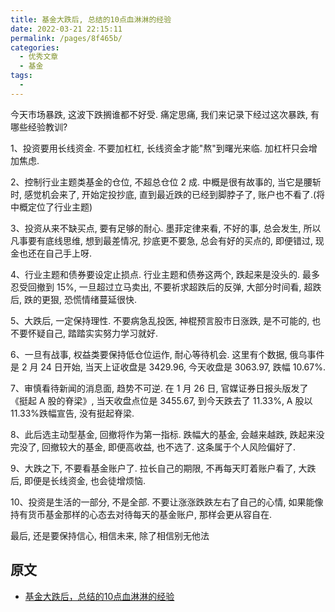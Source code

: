 ```yaml
---
title: 基金大跌后, 总结的10点血淋淋的经验
date: 2022-03-21 22:15:11
permalink: /pages/8f465b/
categories:
  - 优秀文章
  - 基金
tags:
  -
---
```


今天市场暴跌, 这波下跌搁谁都不好受. 痛定思痛, 我们来记录下经过这次暴跌, 有哪些经验教训?

1、投资要用长线资金. 不要加杠杠, 长线资金才能"熬"到曙光来临. 加杠杆只会增加焦虑.

2、控制行业主题类基金的仓位, 不超总仓位 2 成. 中概是很有故事的, 当它是腰斩时, 感觉机会来了, 开始定投抄底, 直到最近跌的已经到脚脖子了, 账户也不看了.(将中概定位了行业主题)

3、投资从来不缺买点, 要有足够的耐心. 墨菲定律来看, 不好的事, 总会发生, 所以凡事要有底线思维, 想到最差情况, 抄底更不要急, 总会有好的买点的, 即便错过, 现金也还在自己手上呀.

4、行业主题和债券要设定止损点. 行业主题和债券这两个, 跌起来是没头的. 最多忍受回撤到 15%, 一旦超过立马卖出, 不要祈求超跌后的反弹, 大部分时间看, 超跌后, 跌的更狠, 恐慌情绪蔓延很快.

5、大跌后, 一定保持理性. 不要病急乱投医, 神棍预言股市日涨跌, 是不可能的, 也不要怀疑自己, 踏踏实实努力学习就好.

6、一旦有战事, 权益类要保持低仓位运作, 耐心等待机会. 这里有个数据, 俄乌事件是 2 月 24 日开始, 当天上证收盘是 3429.96, 今天收盘是 3063.97, 跌幅 10.67%.

7、审慎看待新闻的消息面, 趋势不可逆. 在 1 月 26 日, 官媒证券日报头版发了《挺起 A 股的脊梁》, 当天收盘点位是 3455.67, 到今天跌去了 11.33%, A 股以 11.33%跌幅宣告, 没有挺起脊梁.

8、此后选主动型基金, 回撤将作为第一指标. 跌幅大的基金, 会越来越跌, 跌起来没完没了, 回撤较大的基金, 即便高收益, 也不选了. 这条属于个人风险偏好了.

9、大跌之下, 不要看基金账户了. 拉长自己的期限, 不再每天盯着账户看了, 大跌后, 即便是长线资金, 也会徒增烦恼.

10、投资是生活的一部分, 不是全部. 不要让涨涨跌跌左右了自己的心情, 如果能像持有货币基金那样的心态去对待每天的基金账户, 那样会更从容自在.

最后, 还是要保持信心, 相信未来, 除了相信别无他法

## 原文

- [基金大跌后，总结的10点血淋淋的经验](https://xueqiu.com/2217395043/214178617?sharetime=2)
